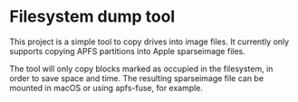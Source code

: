 # Filesystem dump tool

This project is a simple tool to copy drives into image files. It currently
only supports copying APFS partitions into Apple sparseimage files.

The tool will only copy blocks marked as occupied in the filesystem, in order to
save space and time. The resulting sparseimage file can be mounted in macOS or
using apfs-fuse, for example.

